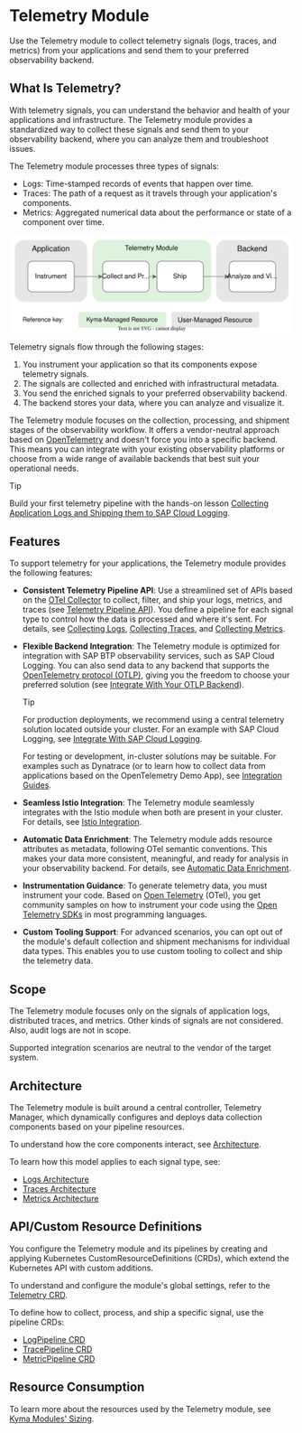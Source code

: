 # Telemetry Module

Use the Telemetry module to collect telemetry signals (logs, traces, and metrics) from your applications and send them to your preferred observability backend.

## What Is Telemetry?

With telemetry signals, you can understand the behavior and health of your applications and infrastructure. The Telemetry module provides a standardized way to collect these signals and send them to your observability backend, where you can analyze them and troubleshoot issues.

The Telemetry module processes three types of signals:

- Logs: Time-stamped records of events that happen over time.
- Traces: The path of a request as it travels through your application's components.
- Metrics: Aggregated numerical data about the performance or state of a component over time.

![Stages of Observability](./assets/telemetry-stages.drawio.svg)

Telemetry signals flow through the following stages:

1. You instrument your application so that its components expose telemetry signals.
2. The signals are collected and enriched with infrastructural metadata.
3. You send the enriched signals to your preferred observability backend.
4. The backend stores your data, where you can analyze and visualize it.

The Telemetry module focuses on the collection, processing, and shipment stages of the observability workflow. It offers a vendor-neutral approach based on [OpenTelemetry](https://opentelemetry.io/) and doesn't force you into a specific backend. This means you can integrate with your existing observability platforms or choose from a wide range of available backends that best suit your operational needs.

> [!TIP]
> Build your first telemetry pipeline with the hands-on lesson [Collecting Application Logs and Shipping them to SAP Cloud Logging](https://learning.sap.com/learning-journeys/developing-applications-in-sap-btp-kyma-runtime/collecting-application-logs-and-shipping-to-sap-cloud-logging).

## Features

To support telemetry for your applications, the Telemetry module provides the following features:

- **Consistent Telemetry Pipeline API**: Use a streamlined set of APIs based on the [OTel Collector](https://opentelemetry.io/docs/collector/) to collect, filter, and ship your logs, metrics, and traces (see [Telemetry Pipeline API](pipelines.md)). You define a pipeline for each signal type to control how the data is processed and where it's sent. For details, see [Collecting Logs](./collecting-logs/README.md), [Collecting Traces](./collecting-traces/README.md), and [Collecting Metrics](./collecting-metrics/README.md).

- **Flexible Backend Integration**: The Telemetry module is optimized for integration with SAP BTP observability services, such as SAP Cloud Logging. You can also send data to any backend that supports the [OpenTelemetry protocol (OTLP)](https://opentelemetry.io/docs/specs/otel/protocol/), giving you the freedom to choose your preferred solution (see [Integrate With Your OTLP Backend](./integrate-otlp-backend/)).

  > [!TIP]
  > For production deployments, we recommend using a central telemetry solution located outside your cluster. For an example with SAP Cloud Logging, see [Integrate With SAP Cloud Logging](./integration/sap-cloud-logging/README.md).
  >
  > For testing or development, in-cluster solutions may be suitable. For examples such as Dynatrace (or to learn how to collect data from applications based on the OpenTelemetry Demo App), see [Integration Guides](https://kyma-project.io/#/telemetry-manager/user/integration/README).

- **Seamless Istio Integration**: The Telemetry module seamlessly integrates with the Istio module when both are present in your cluster. For details, see [Istio Integration](./architecture/istio-integration.md).

- **Automatic Data Enrichment**: The Telemetry module adds resource attributes as metadata, following OTel semantic conventions. This makes your data more consistent, meaningful, and ready for analysis in your observability backend. For details, see [Automatic Data Enrichment](./filter-and-process/automatic-data-enrichment.md).

- **Instrumentation Guidance**: To generate telemetry data, you must instrument your code. Based on [Open Telemetry](https://opentelemetry.io/) (OTel), you get community samples on how to instrument your code using the [Open Telemetry SDKs](https://opentelemetry.io/docs/languages/) in most programming languages.

- **Custom Tooling Support**: For advanced scenarios, you can opt out of the module's default collection and shipment mechanisms for individual data types. This enables you to use custom tooling to collect and ship the telemetry data.

## Scope

The Telemetry module focuses only on the signals of application logs, distributed traces, and metrics. Other kinds of signals are not considered. Also, audit logs are not in scope.

Supported integration scenarios are neutral to the vendor of the target system.

## Architecture

The Telemetry module is built around a central controller, Telemetry Manager, which dynamically configures and deploys data collection components based on your pipeline resources.

To understand how the core components interact, see [Architecture](architecture/README.md).

To learn how this model applies to each signal type, see:

- [Logs Architecture](./architecture/logs-architecture.md)
- [Traces Architecture](./architecture/traces-architecture.md)
- [Metrics Architecture](./architecture/metrics-architecture.md)

## API/Custom Resource Definitions

You configure the Telemetry module and its pipelines by creating and applying Kubernetes CustomResourceDefinitions (CRDs), which extend the Kubernetes API with custom additions.

To understand and configure the module's global settings, refer to the [Telemetry CRD](./resources/01-telemetry.md).

To define how to collect, process, and ship a specific signal, use the pipeline CRDs:

- [LogPipeline CRD](./resources/02-logpipeline.md)
- [TracePipeline CRD](./resources/04-tracepipeline.md)
- [MetricPipeline CRD](./resources/05-metricpipeline.md)

## Resource Consumption

To learn more about the resources used by the Telemetry module, see [Kyma Modules' Sizing](https://help.sap.com/docs/btp/sap-business-technology-platform/kyma-modules-sizing#telemetry).
